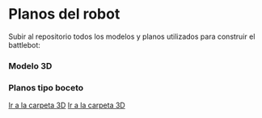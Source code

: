 # Planos del robot

Subir al repositorio todos los modelos y planos utilizados para construir el battlebot:

### Modelo 3D
### Planos tipo boceto


[Ir a la carpeta 3D](#modelo-3d)
[Ir a la carpeta 3D](./3D/)
